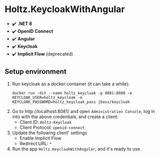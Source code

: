 # Holtz.KeycloakWithAngular

- :heavy_check_mark: **.NET 8**
- :heavy_check_mark: **OpenID Connect**
- :heavy_check_mark: **Angular**
- :heavy_check_mark: **Keycloak**
- :heavy_check_mark: **Implicit Flow** (deprecated)

## Setup environment

1. Run keycloak as a docker container (it can take a while):
   ```
   docker run -dit --name holtz_keycloak -p 8081:8080 -e KEYCLOAK_USER=holtz_keycloak -e KEYCLOAK_PASSWORD=holtz_keycloak_pass jboss/keycloak
   ```
2. Go to http://localhost:8081/ and open `Administration Console`, log in into with the above credentials, and create a client:
   - Client ID: `Holtz-Keycloak`
   - Client Protocol: `openid-connect`
3. Update the following client' settings
   - Enable Implicit Flow
   - Redirect URL: `*`
4. Run the app `Holtz.KeycloakWithAngular`, and it's ready to use.
